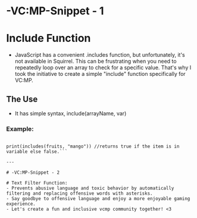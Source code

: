 # -VC:MP-Snippet - 1


# **Include Function**
- JavaScript has a convenient .includes function, but unfortunately, it's not available in Squirrel. This can be frustrating when you need to repeatedly loop over an array to check for a specific value. That's why I took the initiative to create a simple "include" function specifically for VC:MP.

## The Use
- It has simple syntax, include(arrayName, var)

### Example:
```local fruits = ["mango", "banana", "watermelon"];

print(includes(fruits, "mango")) //returns true if the item is in variable else false.```

---

# -VC:MP-Snippet - 2

# Text Filter Function:
- Prevents abusive language and toxic behavior by automatically filtering and replacing offensive words with asterisks.
- Say goodbye to offensive language and enjoy a more enjoyable gaming experience.
- Let's create a fun and inclusive vcmp community together! <3
